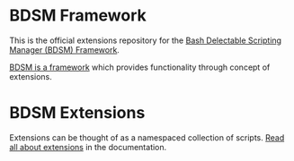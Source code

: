 # BDSM Framework

This is the official extensions repository for the
[Bash Delectable Scripting Manager (BDSM) Framework](https://bdsm.beginrescueend.com/).

[BDSM is a framework](https://bdsm.beginrescueend.com/bdsm/basics/)
which provides functionality through concept of extensions.

# BDSM Extensions

Extensions can be thought of as a namespaced collection of scripts.
[Read all about extensions](https://bdsm.beginrescueend.com/extensions/basics/)
in the documentation.

